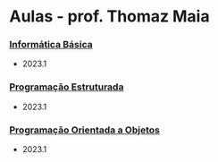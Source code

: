 # Aulas - prof. Thomaz Maia
### [Informática Básica](/INFOBAS)
- 2023.1
### [Programação Estruturada](/PEST)
- 2023.1
### [Programação Orientada a Objetos](/POO)
- 2023.1
